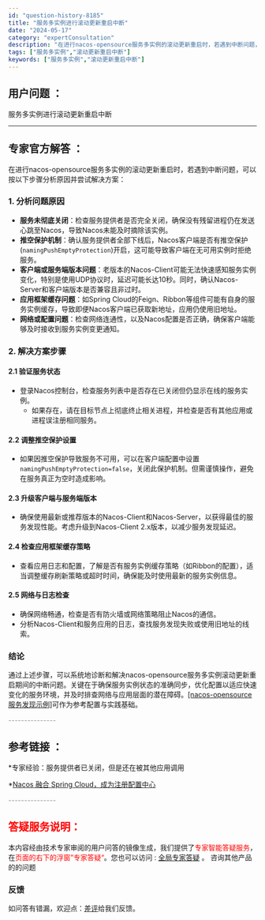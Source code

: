 ```yaml
---
id: "question-history-8185"
title: "服务多实例进行滚动更新重启中断"
date: "2024-05-17"
category: "expertConsultation"
description: "在进行nacos-opensource服务多实例的滚动更新重启时，若遇到中断问题，可以按以下步骤分析原因并尝试解决方案：### 1. 分析问题原因- **服务未彻底关闭**：检查服务提供者是否完全关闭，确保没有残留进程仍在发送心跳至Nacos，导致Nacos未能及时摘除该实例。- **推空保护机制*"
tags: ["服务多实例","滚动更新重启中断"]
keywords: ["服务多实例","滚动更新重启中断"]
---
```


## 用户问题 ： 
 服务多实例进行滚动更新重启中断  

---------------
## 专家官方解答 ：

在进行nacos-opensource服务多实例的滚动更新重启时，若遇到中断问题，可以按以下步骤分析原因并尝试解决方案：

### 1. 分析问题原因

- **服务未彻底关闭**：检查服务提供者是否完全关闭，确保没有残留进程仍在发送心跳至Nacos，导致Nacos未能及时摘除该实例。
- **推空保护机制**：确认服务提供者全部下线后，Nacos客户端是否有推空保护(`namingPushEmptyProtection`)开启，这可能导致客户端在无可用实例时拒绝服务。
- **客户端或服务端版本问题**：老版本的Nacos-Client可能无法快速感知服务实例变化，特别是使用UDP协议时，延迟可能长达10秒。同时，确认Nacos-Server和客户端版本是否兼容且非过时。
- **应用框架缓存问题**：如Spring Cloud的Feign、Ribbon等组件可能有自身的服务实例缓存，导致即便Nacos客户端已获取新地址，应用仍使用旧地址。
- **网络或配置问题**：检查网络连通性，以及Nacos配置是否正确，确保客户端能够及时接收到服务实例变更通知。

### 2. 解决方案步骤

#### 2.1 验证服务状态

- 登录Nacos控制台，检查服务列表中是否存在已关闭但仍显示在线的服务实例。
  - 如果存在，请在目标节点上彻底终止相关进程，并检查是否有其他应用或进程误注册相同服务。
  
#### 2.2 调整推空保护设置

- 如果因推空保护导致服务不可用，可以在客户端配置中设置`namingPushEmptyProtection=false`，关闭此保护机制。但需谨慎操作，避免在服务真正为空时造成影响。

#### 2.3 升级客户端与服务端版本

- 确保使用最新或推荐版本的Nacos-Client和Nacos-Server，以获得最佳的服务发现性能。考虑升级到Nacos-Client 2.x版本，以减少服务发现延迟。

#### 2.4 检查应用框架缓存策略

- 查看应用日志和配置，了解是否有服务实例缓存策略（如Ribbon的配置），适当调整缓存刷新策略或超时时间，确保能及时使用最新的服务实例信息。

#### 2.5 网络与日志检查

- 确保网络畅通，检查是否有防火墙或网络策略阻止Nacos的通信。
- 分析Nacos-Client和服务应用的日志，查找服务发现失败或使用旧地址的线索。

### 结论

通过上述步骤，可以系统地诊断和解决nacos-opensource服务多实例滚动更新重启期间的中断问题。关键在于确保服务实例状态的准确同步，优化配置以适应快速变化的服务环境，并及时排查网络与应用层面的潜在障碍。[[nacos-opensource服务发现示例]](https://github.com/nacos-group/nacos-examples/tree/master/nacos-spring-cloud-example/nacos-spring-cloud-discovery-example)可作为参考配置与实践基础。


<font color="#949494">---------------</font> 


## 参考链接 ：

*专家经验：服务提供者已关闭，但是还在被其他应用调用 
 
 *[Nacos 融合 Spring Cloud，成为注册配置中心](https://nacos.io/docs/latest/ecology/use-nacos-with-spring-cloud)


 <font color="#949494">---------------</font> 
 


## <font color="#FF0000">答疑服务说明：</font> 

本内容经由技术专家审阅的用户问答的镜像生成，我们提供了<font color="#FF0000">专家智能答疑服务</font>，在<font color="#FF0000">页面的右下的浮窗”专家答疑“</font>。您也可以访问 : [全局专家答疑](https://answer.opensource.alibaba.com/docs/intro) 。 咨询其他产品的的问题

### 反馈
如问答有错漏，欢迎点：[差评](https://ai.nacos.io/user/feedbackByEnhancerGradePOJOID?enhancerGradePOJOId=13545)给我们反馈。

